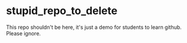# stupid_repo_to_delete
This repo shouldn't be here, it's just a demo for students to learn github. Please ignore.
